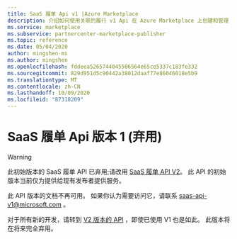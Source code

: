 ```yaml
---
title: SaaS 履单 Api v1 |Azure Marketplace
description: 介绍如何使用关联的履行 v1 Api 在 Azure Marketplace 上创建和管理 SaaS 产品/服务。
ms.service: marketplace
ms.subservice: partnercenter-marketplace-publisher
ms.topic: reference
ms.date: 05/04/2020
author: mingshen-ms
ms.author: mingshen
ms.openlocfilehash: fddeea5265744045506564e65ce5337c183fe332
ms.sourcegitcommit: 829d951d5c90442a38012daaf77e86046018e5b9
ms.translationtype: MT
ms.contentlocale: zh-CN
ms.lasthandoff: 10/09/2020
ms.locfileid: "87318209"
---
```

# <a name="saas-fulfillment-apis-version-1-deprecated"></a>SaaS 履单 Api 版本 1 (弃用) 

> [!WARNING]
> 此初始版本的 SaaS 履单 API 已弃用;请改用 [SaaS 履单 API V2](./pc-saas-fulfillment-api-v2.md)。  此 API 的初始版本当前仅为提供给现有发布者提供服务。 

此 API 版本的文档不再可用。 如果你认为需要访问它，请联系 saas-api-v1@microsoft.com 。

对于所有新的开发，请转到 [V2 版本的 API](./pc-saas-fulfillment-api-v2.md) ，即使已使用 V1 也是如此。 此版本将在将来完全弃用。



